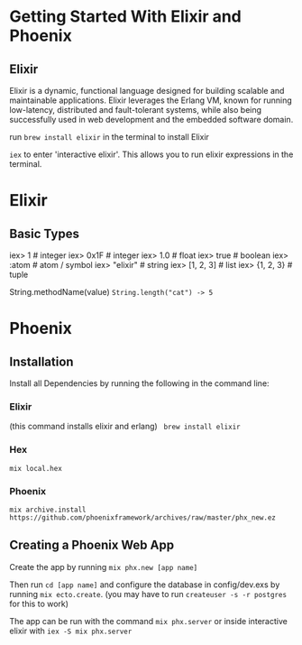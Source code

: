 # Getting Started With Elixir and Phoenix

## Elixir
Elixir is a dynamic, functional language designed for building scalable and maintainable applications.
Elixir leverages the Erlang VM, known for running low-latency, distributed and fault-tolerant systems, while also being successfully used in web development and the embedded software domain.

run ``` brew install elixir ``` in the terminal to install Elixir

```iex``` to enter 'interactive elixir'. This allows you to run elixir expressions in the terminal.

# Elixir

## Basic Types

iex> 1          # integer
iex> 0x1F       # integer
iex> 1.0        # float
iex> true       # boolean
iex> :atom      # atom / symbol
iex> "elixir"   # string
iex> [1, 2, 3]  # list
iex> {1, 2, 3}  # tuple

String.methodName(value)
```String.length("cat") -> 5``` 


# Phoenix

## Installation
Install all Dependencies by running the following in the command line:

### Elixir
(this command installs elixir and erlang)
``` brew install elixir```

### Hex
```mix local.hex```

### Phoenix
```mix archive.install https://github.com/phoenixframework/archives/raw/master/phx_new.ez```

## Creating a Phoenix Web App
Create the app by running 
```mix phx.new [app name]``` 

Then run `cd [app name]` and configure the database in config/dev.exs by running `mix ecto.create`. (you may have to run `createuser -s -r postgres` for this to work) 

The app can be run with the command 
```mix phx.server``` 
or inside interactive elixir with 
```iex -S mix phx.server```

